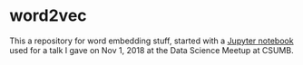 # word2vec
This a repository for word embedding stuff, started with a [Jupyter notebook](word2vecTalk.ipynb) used for a talk I gave on Nov 1, 2018 at the Data Science Meetup at CSUMB.
